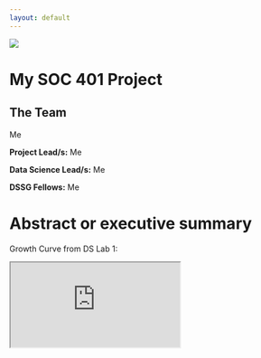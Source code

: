 ```yaml
---
layout: default
---
```


<img src="{{ site.url }}{{ site.baseurl }}/assets/img/front.png">


# My SOC 401 Project

## The Team
Me

**Project Lead/s:**
Me

**Data Science Lead/s:** 
Me

**DSSG Fellows:** 
Me

# Abstract or executive summary

Growth Curve from DS Lab 1:

<iframe src="https://docs.google.com/spreadsheets/d/e/2PACX-1vTQ5jdJjMg25Moc4M8Ik5p99rtTrmmhQyEWM1cyGSb82ad9-_2EAk8BdtU90fFIpSXjTbNSIk68ID1W/pubhtml?gid=834424879&amp;single=true&amp;widget=true&amp;headers=false"></iframe>
